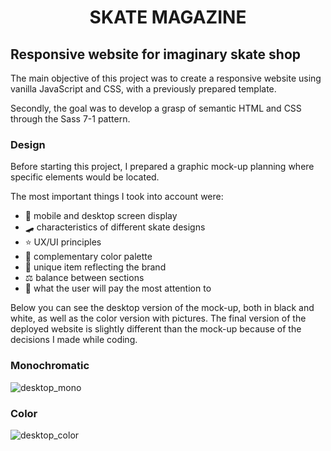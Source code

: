 <h1 align='center'>SKATE MAGAZINE</h1>

## Responsive website for imaginary skate shop

The main objective of this project was to create a responsive website using vanilla JavaScript and CSS, with a previously prepared template.

Secondly, the goal was to develop a grasp of semantic HTML and CSS through the Sass 7-1 pattern.

### Design

Before starting this project, I prepared a graphic mock-up planning where specific elements would be located.

The most important things I took into account were:
- 📱 mobile and desktop screen display
- 🛹 characteristics of different skate designs
- ⭐ UX/UI principles
- 🎨 complementary color palette
- 💎 unique item reflecting the brand
- ⚖ balance between sections
- 👀 what the user will pay the most attention to

Below you can see the desktop version of the mock-up, both in black and white, as well as the color version with pictures. The final version of the deployed website is slightly different than the mock-up because of the decisions I made while coding.

### Monochromatic

![desktop_mono](https://github.com/cypsik/skate-magazine/assets/137959960/f3643683-58ab-4f0f-b013-d15f8fda1588)

### Color

![desktop_color](https://github.com/cypsik/skate-magazine/assets/137959960/17bf7d80-c894-4d98-9586-0f9a5dc9eb00)
